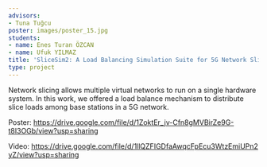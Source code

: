 ```yaml
---
advisors:
- Tuna Tuğcu
poster: images/poster_15.jpg
students:
- name: Enes Turan ÖZCAN
- name: Ufuk YILMAZ
title: 'SliceSim2: A Load Balancing Simulation Suite for 5G Network Slicing'
type: project
---
```


Network slicing allows multiple virtual networks to run on a single hardware system. In this work, we offered a load balance mechanism to distribute slice loads among base stations in a 5G network.


Poster: <https://drive.google.com/file/d/1ZoktEr_jv-Cfn8gMVBirZe9G-t8I3OGb/view?usp=sharing>


Video: <https://drive.google.com/file/d/1llQZFIGDfaAwqcFpEcu3WtzEmiUPn2yZ/view?usp=sharing>